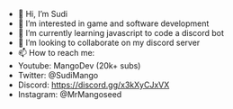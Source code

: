- 👋 Hi, I’m Sudi
- 👀 I’m interested in game and software development
- 🌱 I’m currently learning javascript to code a discord bot
- 💞️ I’m looking to collaborate on my discord server
- 📫 How to reach me:
- Youtube: MangoDev (20k+ subs)
- Twitter: @SudiMango
- Discord: https://discord.gg/x3kXyCJxVX
- Instagram: @MrMangoseed

<!---
SudiMango/SudiMango is a ✨ special ✨ repository because its `README.md` (this file) appears on your GitHub profile.
You can click the Preview link to take a look at your changes.
--->
